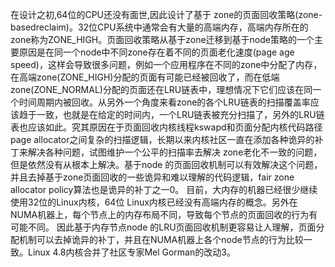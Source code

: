 在设计之初,64位的CPU还没有面世,因此设计了基于 zone的页面回收策略(zone-basedreclaim)。32位CPU系统中通常会有大量的高端内存，高端内存所在的zone称为ZONE_HIGH。页面回收策略从基于zone迁移到基于node策略的一个主要原因是在同一个node中不同zone存在着不同的页面老化速度(page age speed)，这样会导致很多问题，例如一个应用程序在不同的zone中分配了内存，在高端zone(ZONE_HIGH)分配的页面有可能已经被回收了，而在低端zone(ZONE_NORMAL)分配的页面还在LRU链表中，理想情况下它们应该在同一个时间周期内被回收。从另外一个角度来看zone的各个LRU链表的扫描覆盖率应该趋于一致，也就是在给定的时间内，一个LRU链表被充分扫描了，另外的LRU链表也应该如此。究其原因在于页面回收内核线程kswapd和页面分配内核代码路径page allocator之间复杂的扫描逻辑，长期以来内核社区一直在添加各种诡异的补丁来解决各种问题，试图维护一个公平的扫描率去解决 zone老化不一致的问题，但是依然没有从根本上解决。基于node 的页面回收机制可以有效解决这个问题，并且去掉基于zone页面回收的一些诡异和难以理解的代码逻辑，fair zone allocator policy算法也是诡异的补丁之一0。
目前，大内存的机器已经很少继续使用32位的Linux内核，64位 Linux内核已经没有高端内存的概念。另外在 NUMA机器上，每个节点上的内存布局不同，导致每个节点的页面回收的行为有可能不同。
因此基于内存节点node 的LRU页面回收机制更容易让人理解，页面分配机制可以去掉诡异的补丁，并且在NUMA机器上各个node节点的行为比较一致。Linux 4.8内核合并了社区专家Mel Gorman的改动3。